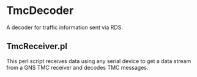 TmcDecoder
==========

A decoder for traffic information sent via RDS.


TmcReceiver.pl
--------------
This perl script receives data using any serial device to get a data stream from a GNS TMC receiver and decodes TMC messages.


